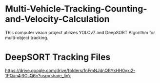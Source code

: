 # Multi-Vehicle-Tracking-Counting-and-Velocity-Calculation
This computer vision project utilizes YOLOv7 and DeepSORT Algorithm for multi-object tracking.

# DeepSORT Tracking Files
https://drive.google.com/drive/folders/1nFmNJdnQRYkHH0yxi2-1PQan4jRCsQ6o?usp=share_link
